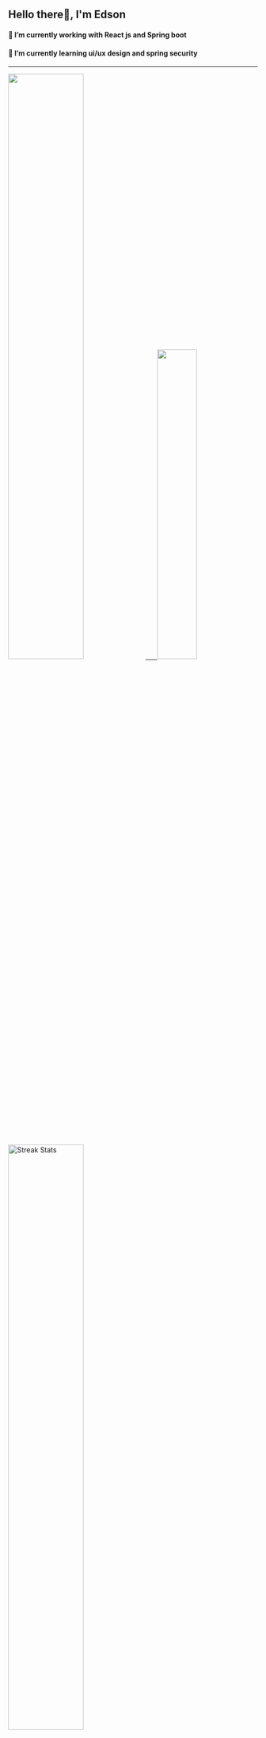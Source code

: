 
## Hello there👋, I'm Edson 

#### 🔭 I’m currently working with React js and Spring boot 
#### 🌱 I’m currently learning ui/ux design and spring security
---
    
  

 <p align="left">
  <a href="https://github.com/EdsonNhancale">
  <img width=55% src="https://github-readme-stats.vercel.app/api?username=EdsonNhancale&show_icons=true&theme=dracula&include_all_commits=true&count_private=true"/>&nbsp;&nbsp;&nbsp;&nbsp;&nbsp;
  <img  width=40% src="https://github-readme-stats.vercel.app/api/top-langs/?username=EdsonNhancale&layout=compact&langs_count=7&theme=dracula"/>
</p>

  <p align="left">
    <a href="https://github.com/EdsonNhancale"><img width=55% alt="Streak Stats" src="https://github-readme-streak-stats.herokuapp.com/?user=EdsonNhancale&theme=dracula"/></a>
   </p>

 
 <!--START_SECTION:waka-->

```txt
From: 16 November 2022 - To: 12 November 2024

Total Time: 1,183 hrs 28 mins

TypeScript        536 hrs 51 mins ███████████▒░░░░░░░░░░░░░   45.36 %
JavaScript        462 hrs 52 mins █████████▓░░░░░░░░░░░░░░░   39.11 %
JSON              71 hrs 57 mins  █▓░░░░░░░░░░░░░░░░░░░░░░░   06.08 %
Other             17 hrs 54 mins  ▒░░░░░░░░░░░░░░░░░░░░░░░░   01.51 %
Python            14 hrs 52 mins  ▒░░░░░░░░░░░░░░░░░░░░░░░░   01.26 %
```

<!--END_SECTION:waka-->

<div> 
  <a href="www.linkedin.com/in/edson-nhancale-7849781a6" target="_blank"><img src="https://img.shields.io/badge/-LinkedIn-%230077B5?style=for-the-badge&logo=linkedin&logoColor=white" target="_blank"></a> 

</div>

